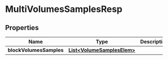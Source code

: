 # MultiVolumesSamplesResp

## Properties
Name | Type | Description | Notes
------------ | ------------- | ------------- | -------------
**blockVolumesSamples** | [**List&lt;VolumeSamplesElem&gt;**](VolumeSamplesElem.md) |  |  [optional]
